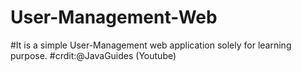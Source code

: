 # User-Management-Web
#It is a simple User-Management web application solely for learning purpose.
#crdit:@JavaGuides (Youtube)
